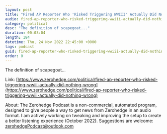 ```yaml
---
layout: post
title: "Fired AP Reporter Who 'Risked Triggering WWIII' Actually Did Nothing Wrong"
audio: fired-ap-reporter-who-risked-triggering-wwiii-actually-did-nothing-wrong-1
category: political
desc: "The definition of scapegoat..."
duration: 00:03:04
length: 184
datetime: Thu, 24 Nov 2022 22:45:00 +0000
tags: podcast
guid: fired-ap-reporter-who-risked-triggering-wwiii-actually-did-nothing-wrong-0
order: 0
---
```

The definition of scapegoat...

Link: [https://www.zerohedge.com/political/fired-ap-reporter-who-risked-triggering-wwiii-actually-did-nothing-wrong](https://www.zerohedge.com/political/fired-ap-reporter-who-risked-triggering-wwiii-actually-did-nothing-wrong)

About: The Zerohedge Podcast is a non-commercial, automated program, designed to give people a way to get news from Zerohedge in an audio format.  I am actively working on tweaking and improving the setup to create a better listening experience (October 2022).  Suggestions are welcome: [zerohedgePodcast@outlook.com](mailto:zerohedgePodcast@outlook.com)